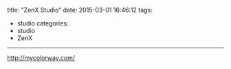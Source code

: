 title: "ZenX Studio"
date: 2015-03-01 16:46:12
tags:
- studio
categories:
- studio
- ZenX

---

http://mycolorway.com/  
